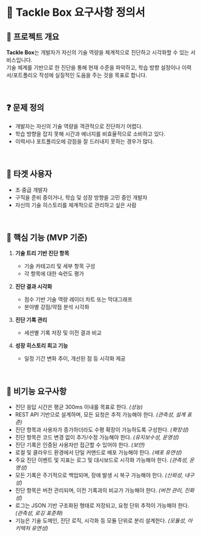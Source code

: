 # 📌 Tackle Box 요구사항 정의서

## 🎯 프로젝트 개요
**Tackle Box**는 개발자가 자신의 기술 역량을 체계적으로 진단하고 시각화할 수 있는 서비스입니다.  
기술 체계를 기반으로 한 진단을 통해 현재 수준을 파악하고, 학습 방향 설정이나 이력서/포트폴리오 작성에 실질적인 도움을 주는 것을 목표로 합니다.

<br>

## ❓ 문제 정의
- 개발자는 자신의 기술 역량을 객관적으로 진단하기 어렵다.
- 학습 방향을 잡지 못해 시간과 에너지를 비효율적으로 소비하고 있다.
- 이력서나 포트폴리오에 강점을 잘 드러내지 못하는 경우가 많다.

<br>

## 👤 타겟 사용자
- 초·중급 개발자
- 구직을 준비 중이거나, 학습 및 성장 방향을 고민 중인 개발자
- 자신의 기술 히스토리를 체계적으로 관리하고 싶은 사람

<br>

## 🧪 핵심 기능 (MVP 기준)
1. **기술 트리 기반 진단 항목**
   - 기술 카테고리 및 세부 항목 구성
   - 각 항목에 대한 숙련도 평가

2. **진단 결과 시각화**
   - 점수 기반 기술 역량 레이더 차트 또는 막대그래프
   - 분야별 강점/약점 분석 시각화

3. **진단 기록 관리**
   - 세션별 기록 저장 및 이전 결과 비교

4. **성장 히스토리 회고 기능**
   - 일정 기간 변화 추이, 개선된 점 등 시각화 제공

<br>

## 🚧 비기능 요구사항

- 진단 응답 시간은 평균 300ms 이내를 목표로 한다. *(성능)*
- REST API 기반으로 설계하며, 모든 요청은 추적 가능해야 한다. *(관측성, 설계 표준)*
- 진단 항목과 사용자가 증가하더라도 수평 확장이 가능하도록 구성한다. *(확장성)*
- 진단 항목은 코드 변경 없이 추가/수정 가능해야 한다. *(유지보수성, 운영성)*
- 진단 기록은 인증된 사용자만 접근할 수 있어야 한다. *(보안)*
- 로컬 및 클라우드 환경에서 단일 커맨드로 배포 가능해야 한다. *(배포 유연성)*
- 주요 진단 이벤트 및 지표는 로그 및 대시보드로 시각화 가능해야 한다. *(관측성, 운영성)*
- 모든 기록은 주기적으로 백업되며, 장애 발생 시 복구 가능해야 한다. *(신뢰성, 내구성)*
- 진단 항목은 버전 관리되며, 이전 기록과의 비교가 가능해야 한다. *(버전 관리, 진화성)*
- 로그는 JSON 기반 구조화된 형태로 저장되고, 요청 단위 추적이 가능해야 한다. *(관측성, 로깅 표준화)*
- 기능은 기술 도메인, 진단 로직, 시각화 등 모듈 단위로 분리 설계한다. *(모듈성, 아키텍처 유연성)*

<br>
